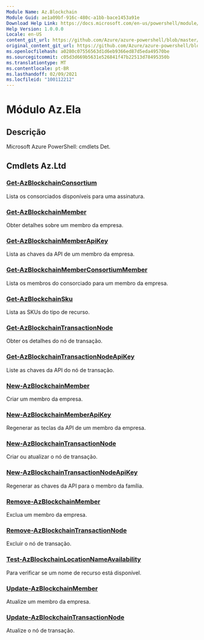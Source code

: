 ```yaml
---
Module Name: Az.Blockchain
Module Guid: ae1a09bf-916c-480c-a1bb-bace1453a91e
Download Help Link: https://docs.microsoft.com/en-us/powershell/module/az.blockchain
Help Version: 1.0.0.0
Locale: en-US
content_git_url: https://github.com/Azure/azure-powershell/blob/master/src/Blockchain/help/Az.Blockchain.md
original_content_git_url: https://github.com/Azure/azure-powershell/blob/master/src/Blockchain/help/Az.Blockchain.md
ms.openlocfilehash: a0280c07556563d1d6eb9366ed87d5eda49570be
ms.sourcegitcommit: c05d3d669b5631e526841f47b22513d78495350b
ms.translationtype: MT
ms.contentlocale: pt-BR
ms.lasthandoff: 02/09/2021
ms.locfileid: "100112212"
---
```

# Módulo Az.Ela
## Descrição
Microsoft Azure PowerShell: cmdlets Det.

## Cmdlets Az.Ltd
### [Get-AzBlockchainConsortium](Get-AzBlockchainConsortium.md)
Lista os consorciados disponíveis para uma assinatura.

### [Get-AzBlockchainMember](Get-AzBlockchainMember.md)
Obter detalhes sobre um membro da empresa.

### [Get-AzBlockchainMemberApiKey](Get-AzBlockchainMemberApiKey.md)
Lista as chaves da API de um membro da empresa.

### [Get-AzBlockchainMemberConsortiumMember](Get-AzBlockchainMemberConsortiumMember.md)
Lista os membros do consorciado para um membro da empresa.

### [Get-AzBlockchainSku](Get-AzBlockchainSku.md)
Lista as SKUs do tipo de recurso.

### [Get-AzBlockchainTransactionNode](Get-AzBlockchainTransactionNode.md)
Obter os detalhes do nó de transação.

### [Get-AzBlockchainTransactionNodeApiKey](Get-AzBlockchainTransactionNodeApiKey.md)
Liste as chaves da API do nó de transação.

### [New-AzBlockchainMember](New-AzBlockchainMember.md)
Criar um membro da empresa.

### [New-AzBlockchainMemberApiKey](New-AzBlockchainMemberApiKey.md)
Regenerar as teclas da API de um membro da empresa.

### [New-AzBlockchainTransactionNode](New-AzBlockchainTransactionNode.md)
Criar ou atualizar o nó de transação.

### [New-AzBlockchainTransactionNodeApiKey](New-AzBlockchainTransactionNodeApiKey.md)
Regenerar as chaves da API para o membro da família.

### [Remove-AzBlockchainMember](Remove-AzBlockchainMember.md)
Exclua um membro da empresa.

### [Remove-AzBlockchainTransactionNode](Remove-AzBlockchainTransactionNode.md)
Excluir o nó de transação.

### [Test-AzBlockchainLocationNameAvailability](Test-AzBlockchainLocationNameAvailability.md)
Para verificar se um nome de recurso está disponível.

### [Update-AzBlockchainMember](Update-AzBlockchainMember.md)
Atualize um membro da empresa.

### [Update-AzBlockchainTransactionNode](Update-AzBlockchainTransactionNode.md)
Atualize o nó de transação.

